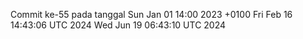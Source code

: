 Commit ke-55 pada tanggal Sun Jan 01 14:00 2023 +0100
Fri Feb 16 14:43:06 UTC 2024
Wed Jun 19 06:43:10 UTC 2024
